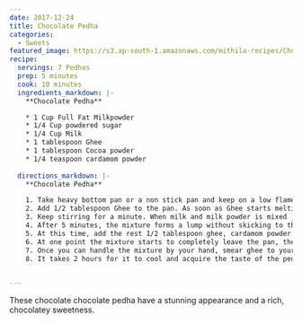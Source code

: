 ```yaml
---
date: 2017-12-24
title: Chocolate Pedha
categories:
  - Sweets
featured_image: https://s3.ap-south-1.amazonaws.com/mithila-recipes/Choc_pedha_large.JPG
recipe:
  servings: 7 Pedhas
  prep: 5 minutes
  cook: 10 minutes
  ingredients_markdown: |-
    **Chocolate Pedha**

    * 1 Cup Full Fat Milkpowder
    * 1/4 Cup powdered sugar
    * 1/4 Cup Milk 
    * 1 tablespoon Ghee
    * 1 tablespoon Cocoa powder
    * 1/4 teaspoon cardamom powder
   
  directions_markdown: |-
    **Chocolate Pedha**

    1. Take heavy bottom pan or a non stick pan and keep on a low flame.
    2. Add 1/2 tablespoon Ghee to the pan. As soon as Ghee starts melting, add 1/4 Cup Milk and Milk powder to the pan simultaneously.
    3. Keep stirring for a minute. When milk and milk powder is mixed , add powdered sugar and keep stirring using a spatula.  
    4. After 5 minutes, the mixture forms a lump without skicking to the pan.
    5. At this time, add the rest 1/2 tablespoon ghee, cardamom powder and mix it. 
    6. At one point the mixture starts to completely leave the pan, then switch off the stove and the take the mixture on a greased plate
    7. Once you can handle the mixture by your hand, smear ghee to your palm and give it the shape of pedha and allow it to cool.
    8. It takes 2 hours for it to cool and acquire the taste of the pedha. If it is overcooked, it becomes chewy 

    
---
```

These chocolate chocolate pedha have a stunning appearance and a rich, chocolatey sweetness. 


